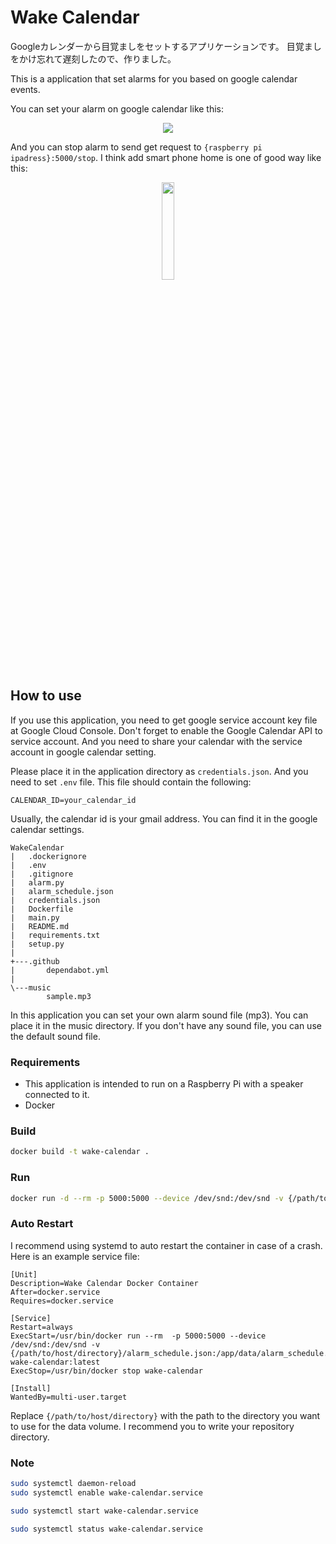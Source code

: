 # Wake Calendar

Googleカレンダーから目覚ましをセットするアプリケーションです。
目覚ましをかけ忘れて遅刻したので、作りました。

This is a application that set alarms for you based on google calendar events.

You can set your alarm on google calendar like this:
<div style="text-align: center;">
<img src="https://github.com/user-attachments/assets/772b5046-bf28-44ec-adae-a3fb6eb900d4"/>
</div>

And you can stop alarm to send get request to `{raspberry pi ipadress}:5000/stop`.
I think add smart phone home is one of good way like this:
<div style="text-align: center;">
<img src="https://github.com/user-attachments/assets/f35359e1-3322-4b6e-aef6-35b79afd409d" style="width: 20%" />
</div>


## How to use

If you use this application, you need to get google service account key file at Google Cloud Console.
Don't forget to enable the Google Calendar API to service account. And you need to share your calendar with the service account in google calendar setting.

Please place it in the application directory as `credentials.json`.
And you need to set `.env` file. This file should contain the following:

```env
CALENDAR_ID=your_calendar_id
```

Usually, the calendar id is your gmail address. You can find it in the google calendar settings.

```tree
WakeCalendar
|   .dockerignore
|   .env
|   .gitignore
|   alarm.py
|   alarm_schedule.json
|   credentials.json
|   Dockerfile
|   main.py
|   README.md
|   requirements.txt
|   setup.py
|   
+---.github
|       dependabot.yml
|       
\---music
        sample.mp3
```

In this application you can set your own alarm sound file (mp3). You can place it in the music directory.
If you don't have any sound file, you can use the default sound file.

### Requirements

- This application is intended to run on a Raspberry Pi with a speaker connected to it.
- Docker

### Build

```bash
docker build -t wake-calendar .
```

### Run

```bash
docker run -d --rm -p 5000:5000 --device /dev/snd:/dev/snd -v {/path/to/host/directory}/alarm_schedule.json:/app/data/alarm_schedule.json wake-calendar:latest
```

### Auto Restart

I recommend using systemd to auto restart the container in case of a crash. Here is an example service file:

```service
[Unit]
Description=Wake Calendar Docker Container
After=docker.service
Requires=docker.service

[Service]
Restart=always
ExecStart=/usr/bin/docker run --rm  -p 5000:5000 --device /dev/snd:/dev/snd -v {/path/to/host/directory}/alarm_schedule.json:/app/data/alarm_schedule.json wake-calendar:latest
ExecStop=/usr/bin/docker stop wake-calendar

[Install]
WantedBy=multi-user.target
```

Replace `{/path/to/host/directory}` with the path to the directory you want to use for the data volume.
I recommend you to write your repository directory.

### Note

```bash
sudo systemctl daemon-reload
sudo systemctl enable wake-calendar.service

sudo systemctl start wake-calendar.service

sudo systemctl status wake-calendar.service
```
